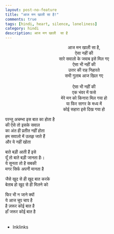```yaml
---
layout: post-no-feature
title: "आज मन खाली सा है!"
comments: true
tags: [hindi, heart, silence, loneliness]
category: hindi
description: आज मन खाली  सा है
---
```

<p align="center">
आज मन खाली  सा है,<br /> 
ऐसा नहीं की<br /> 
सारे सवालो के जवाब इसे मिल गए<br />
ऐसा भी नहीं की<br /> 
उत्तर की राह निहारते<br /> 
सभी गुलाब आज खिल गए<br />
<br />
ऐसा भी  नहीं की<br />
एक भंवर में फसे<br />
मेरे मन को किनारा मिल गया हो<br />
या फिर सागर के मध्य में<br />
कोई सहारा इसे दिख गया हो<br />

परन्तु अचम्भा इस बात का होता है<br />
की  ऐसे तो इसके सवाल<br />
का अंत ही प्रतीत नहीं होता<br />
हम सवालो में  उलझ जाते हैं<br />
और ये नहीं खोता<br />

बाते बड़ी आती हैं इसे<br />
यूँ तो बाते बड़ी जानता हैः।<br />
ये सुनता तो है सबकी<br />
मगर सिर्फ अपनी मानता है<br />

जैसे खुद से ही खुद बात करके<br />
बेताब हो खुद से ही मिलने को<br />

फिर भी न जाने क्यों<br />
ये आज चुप चाप है<br />
है ज़रूर कोई बात है<br />
हाँ जरूर कोई बात  है<br />
<br />
- Inklinks
<br />
</p> 